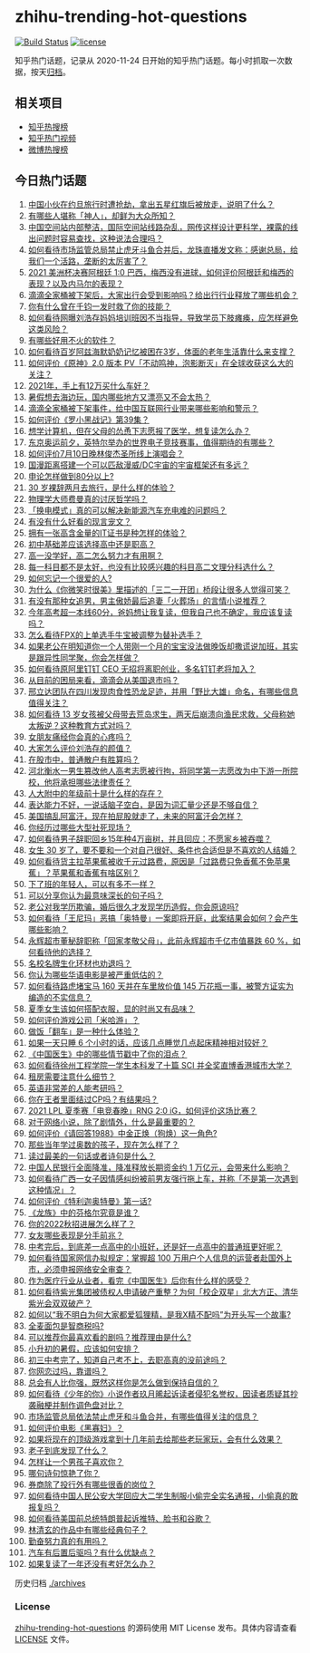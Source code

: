 # zhihu-trending-hot-questions

[![Build Status](https://github.com/justjavac/zhihu-trending-hot-questions/workflows/ci/badge.svg?branch=master)](https://github.com/justjavac/zhihu-trending-hot-questions/actions)
[![license](https://img.shields.io/github/license/justjavac/zhihu-trending-hot-questions)](https://github.com/justjavac/zhihu-trending-hot-questions/blob/master/LICENSE)

知乎热门话题，记录从 2020-11-24 日开始的知乎热门话题。每小时抓取一次数据，按天[归档](./archives)。

## 相关项目

- [知乎热搜榜](https://github.com/justjavac/zhihu-trending-top-search)
- [知乎热门视频](https://github.com/justjavac/zhihu-trending-hot-video)
- [微博热搜榜](https://github.com/justjavac/weibo-trending-hot-search)

## 今日热门话题

<!-- BEGIN -->
<!-- 最后更新时间 Sun Jul 11 2021 17:01:52 GMT+0800 (China Standard Time) -->

1. [中国小伙在约旦旅行时遭抢劫，拿出五星红旗后被放走，说明了什么？](https://www.zhihu.com/question/471187170)
2. [有哪些人堪称「神人」，却鲜为大众所知？](https://www.zhihu.com/question/39408533)
3. [中国空间站内部整洁，国际空间站线路杂乱，网传这样设计更科学，裸露的线出问题时容易查找，这种说法合理吗？](https://www.zhihu.com/question/471342963)
4. [如何看待市场监管总局禁止虎牙斗鱼合并后，龙珠直播发文称：感谢总局，给我们一个活路，垄断的太厉害了？](https://www.zhihu.com/question/471401960)
5. [2021 美洲杯决赛阿根廷 1:0
   巴西，梅西没有进球，如何评价阿根廷和梅西的表现？以及内马尔的表现？](https://www.zhihu.com/question/471501767)
6. [滴滴全家桶被下架后，大家出行会受到影响吗？给出行行业释放了哪些机会？](https://www.zhihu.com/question/471243027)
7. [你有什么曾在千钧一发时救了你的技能？](https://www.zhihu.com/question/60715942)
8. [如何看待网曝刘浩存妈妈培训班因不当指导，导致学员下肢瘫痪，应怎样避免这类风险？](https://www.zhihu.com/question/471509047)
9. [有哪些好用不火的软件？](https://www.zhihu.com/question/310110592)
10. [如何看待百岁阿兹海默奶奶记忆被困在3岁，体面的老年生活靠什么来支撑？](https://www.zhihu.com/question/471164232)
11. [如何评价《原神》2.0 版本
    PV「不动鸣神，泡影断灭」在全球收获这么大的关注？](https://www.zhihu.com/question/471289239)
12. [2021年，手上有12万买什么车好？](https://www.zhihu.com/question/453534204)
13. [暑假想去海边玩，国内哪些地方又漂亮又不会太热？](https://www.zhihu.com/question/464266147)
14. [滴滴全家桶被下架事件，给中国互联网行业带来哪些影响和警示？](https://www.zhihu.com/question/471242804)
15. [如何评价《罗小黑战记》第39集？](https://www.zhihu.com/question/471096080)
16. [想学计算机，但在父母的怂恿下志愿报了医学，想复读怎么办？](https://www.zhihu.com/question/470621971)
17. [东京奥运前夕，英特尔举办的世界电子竞技赛事，值得期待的有哪些？](https://www.zhihu.com/question/471064617)
18. [如何评价7月10日晚林俊杰圣所线上演唱会？](https://www.zhihu.com/question/471435723)
19. [国漫距离搭建一个可以匹敌漫威/DC宇宙的宇宙框架还有多远？](https://www.zhihu.com/question/470496281)
20. [申论怎样做到80分以上?](https://www.zhihu.com/question/319949752)
21. [30 岁裸辞两月去旅行，是什么样的体验？](https://www.zhihu.com/question/469997826)
22. [物理学大师费曼真的讨厌哲学吗？](https://www.zhihu.com/question/23202352)
23. [「换电模式」真的可以解决新能源汽车充电难的问题吗？](https://www.zhihu.com/question/452052665)
24. [有没有什么好看的现言宠文？](https://www.zhihu.com/question/296896817)
25. [拥有一张高含金量的IT证书是种怎样的体验？](https://www.zhihu.com/question/470628182)
26. [初中基础差应该选择高中还是职高？](https://www.zhihu.com/question/470991038)
27. [高一没学好，高二怎么努力才有用啊？](https://www.zhihu.com/question/469064233)
28. [每一科目都不是太好，也没有比较感兴趣的科目高二文理分科选什么？](https://www.zhihu.com/question/468020385)
29. [如何忘记一个很爱的人?](https://www.zhihu.com/question/463974363)
30. [为什么《你微笑时很美》里描述的「三二一开团」桥段让很多人觉得可笑？](https://www.zhihu.com/question/469079924)
31. [有没有那种女追男，男主傲娇最后追妻「火葬场」的言情小说推荐？](https://www.zhihu.com/question/319718396)
32. [今年高考超一本线60分，爸妈想让我复读，但我自己也不确定，我应该复读吗？](https://www.zhihu.com/question/470979430)
33. [怎么看待FPX的上单选手牛宝被调整为替补选手？](https://www.zhihu.com/question/471058719)
34. [如果老公在明知道你一个人带刚一个月的宝宝没法做晚饭却撒谎说加班，其实是跟异性同学聚，你会怎样做？](https://www.zhihu.com/question/470868422)
35. [如何看待原阿里钉钉 CEO 无招将离职创业，多名钉钉老将加入？](https://www.zhihu.com/question/471179922)
36. [从目前的困局来看，滴滴会从美国退市吗？](https://www.zhihu.com/question/470069077)
37. [邢立达团队在四川发现肉食性恐龙足迹，并用「野比大雄」命名，有哪些信息值得关注？](https://www.zhihu.com/question/470470078)
38. [如何看待 13
    岁女孩被父母带去荒岛求生，两天后崩溃向渔民求救，父母称她太叛逆？这种教育方式对吗？](https://www.zhihu.com/question/471233105)
39. [女朋友痛经你会真的心疼吗？](https://www.zhihu.com/question/392000371)
40. [大家怎么评价刘浩存的颜值？](https://www.zhihu.com/question/415082238)
41. [在股市中，普通散户有胜算吗？](https://www.zhihu.com/question/462749796)
42. [河北衡水一男生篡改他人高考志愿被行拘，将同学第一志愿改为中下游一所院校，他将承担哪些法律责任？](https://www.zhihu.com/question/471217744)
43. [人大附中的年级前十是什么样的存在？](https://www.zhihu.com/question/322801940)
44. [表达能力不好，一说话脑子空白，是因为词汇量少还是不够自信？](https://www.zhihu.com/question/442551957)
45. [美国搞乱阿富汗，现在拍屁股就走了，未来的阿富汗会怎样？](https://www.zhihu.com/question/470254637)
46. [你经历过哪些大型社死现场？](https://www.zhihu.com/question/439032546)
47. [如何看待男子辞职回乡15年种4万亩树，并且回应：不愿家乡被吞噬？](https://www.zhihu.com/question/471104371)
48. [女生 30
    岁了，要不要和一个对自己很好、条件也合适但是不喜欢的人结婚？](https://www.zhihu.com/question/463821091)
49. [如何看待货主拉苹果蕉被收千元过路费，原因是「过路费只免香蕉不免苹果蕉」？苹果蕉和香蕉有啥区别？](https://www.zhihu.com/question/471137088)
50. [下了班的年轻人，可以有多不一样？](https://www.zhihu.com/question/471089114)
51. [可以分享你认为最意味深长的句子吗？](https://www.zhihu.com/question/455777176)
52. [老公对我学历欺骗，婚后很久才发现学历造假，你会原谅吗?](https://www.zhihu.com/question/347657075)
53. [如何看待「王尼玛」恶搞「奥特曼」一案即将开庭，此案结果会如何？会产生哪些影响？](https://www.zhihu.com/question/471109088)
54. [永辉超市董秘辞职称「回家孝敬父母」，此前永辉超市千亿市值暴跌 60
    %，如何看待他的选择？](https://www.zhihu.com/question/470636516)
55. [名校名牌生化环材也劝退吗？](https://www.zhihu.com/question/401708377)
56. [你认为哪些华语电影是被严重低估的？](https://www.zhihu.com/question/20826845)
57. [如何看待路虎堵宝马 160 天并在车里放价值 145
    万花瓶一事，被警方证实为编造的不实信息？](https://www.zhihu.com/question/471180914)
58. [夏季女生该如何搭配衣服，显的时尚又有品味？](https://www.zhihu.com/question/23828047)
59. [如何评价游戏公司「米哈游」？](https://www.zhihu.com/question/340486479)
60. [做饭「翻车」是一种什么体验？](https://www.zhihu.com/question/470377393)
61. [如果一天只睡 6 个小时的话，应该几点睡觉几点起床精神相对较好？](https://www.zhihu.com/question/311297911)
62. [《中国医生》中的哪些情节戳中了你的泪点？](https://www.zhihu.com/question/469045633)
63. [如何看待徐州工程学院一学生本科发了十篇 SCI
    并全奖直博香港城市大学？](https://www.zhihu.com/question/470726101)
64. [租房需要注意什么细节？](https://www.zhihu.com/question/273614571)
65. [英语非常差的人能考研吗？](https://www.zhihu.com/question/318807239)
66. [你在王者里面结过CP吗？有结果吗？](https://www.zhihu.com/question/470353786)
67. [2021 LPL 夏季赛「电竞春晚」RNG 2:0
    iG，如何评价这场比赛？](https://www.zhihu.com/question/471400409)
68. [对于网络小说，除了剧情外，什么是最重要的？](https://www.zhihu.com/question/471258652)
69. [如何评价《请回答1988》中金正焕（狗焕）这一角色?](https://www.zhihu.com/question/41217427)
70. [那些当年学过奥数的孩子，现在怎么样了？](https://www.zhihu.com/question/370029426)
71. [读过最美的一句话或者诗句是什么？](https://www.zhihu.com/question/455795683)
72. [中国人民银行全面降准，降准释放长期资金约 1
    万亿元，会带来什么影响？](https://www.zhihu.com/question/471181275)
73. [如何看待广西一女子因情感纠纷被前男友强行拖上车，并称「不是第一次遇到这种情况」？](https://www.zhihu.com/question/471250926)
74. [如何评价《特利迦奥特曼》第一话?](https://www.zhihu.com/question/471283489)
75. [《龙族》中的芬格尔究竟是谁？](https://www.zhihu.com/question/376618363)
76. [你的2022秋招进展怎么样了？](https://www.zhihu.com/question/351714717)
77. [女友哪些表现是分手前兆？](https://www.zhihu.com/question/22048640)
78. [中考完后，到底差一点高中的小班好，还是好一点高中的普通班更好呢？](https://www.zhihu.com/question/469575580)
79. [如何看待国家网信办拟规定：掌握超 100
    万用户个人信息的运营者赴国外上市，必须申报网络安全审查？](https://www.zhihu.com/question/471329744)
80. [作为医疗行业从业者，看完《中国医生》后你有什么样的感受？](https://www.zhihu.com/question/470653790)
81. [如何看待紫光集团被债权人申请破产重整？为何「校企双星」北大方正、清华紫光会双双破产？](https://www.zhihu.com/question/471196965)
82. [如何以“我不明白为何大家都爱狐狸精，是我X精不配吗”为开头写一个故事?](https://www.zhihu.com/question/443816329)
83. [全麦面包是智商税吗?](https://www.zhihu.com/question/416804902)
84. [可以推荐你最喜欢看的剧吗？推荐理由是什么?](https://www.zhihu.com/question/464331236)
85. [小升初的暑假，应该如何安排？](https://www.zhihu.com/question/327830878)
86. [初三中考完了，知道自己考不上，去职高真的没前途吗？](https://www.zhihu.com/question/466996886)
87. [你网恋过吗，靠谱吗？](https://www.zhihu.com/question/421752142)
88. [总会有人比你强，既然这样你是怎么做到保持自信的？](https://www.zhihu.com/question/471063677)
89. [如何看待《少年的你》小说作者玖月晞起诉读者侵犯名誉权，因读者质疑其抄袭融梗并制作调色盘对比？](https://www.zhihu.com/question/471263769)
90. [市场监管总局依法禁止虎牙和斗鱼合并，有哪些值得关注的信息？](https://www.zhihu.com/question/471300814)
91. [如何评价电影《黑寡妇》？](https://www.zhihu.com/question/276793168)
92. [如果将现在的顶级游戏拿到十几年前去给那些老玩家玩，会有什么效果？](https://www.zhihu.com/question/35597444)
93. [老子到底发现了什么？](https://www.zhihu.com/question/313095458)
94. [怎样让一个男孩子喜欢你？](https://www.zhihu.com/question/22305818)
95. [哪句诗句惊艳了你？](https://www.zhihu.com/question/460710906)
96. [券商除了投行外有哪些很香的岗位？](https://www.zhihu.com/question/468335924)
97. [如何看待中国人民公安大学回应大二学生制服小偷完全实名通报，小偷真的敢报复吗？](https://www.zhihu.com/question/470651207)
98. [如何看待美国前总统特朗普起诉推特、脸书和谷歌？](https://www.zhihu.com/question/470829116)
99. [林清玄的作品中有哪些经典句子？](https://www.zhihu.com/question/382660986)
100. [勤奋努力真的有用吗？](https://www.zhihu.com/question/464060264)
101. [汽车有后置后驱吗？有什么优缺点？](https://www.zhihu.com/question/451373523)
102. [如果复读了一年还没有考好怎么办？](https://www.zhihu.com/question/467981639)

<!-- END -->

历史归档 [./archives](./archives)

### License

[zhihu-trending-hot-questions](https://github.com/justjavac/zhihu-trending-hot-questions)
的源码使用 MIT License 发布。具体内容请查看 [LICENSE](./LICENSE) 文件。
